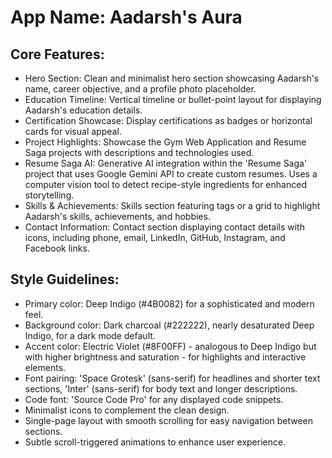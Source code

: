 # **App Name**: Aadarsh's Aura

## Core Features:

- Hero Section: Clean and minimalist hero section showcasing Aadarsh's name, career objective, and a profile photo placeholder.
- Education Timeline: Vertical timeline or bullet-point layout for displaying Aadarsh's education details.
- Certification Showcase: Display certifications as badges or horizontal cards for visual appeal.
- Project Highlights: Showcase the Gym Web Application and Resume Saga projects with descriptions and technologies used.
- Resume Saga AI: Generative AI integration within the 'Resume Saga' project that uses Google Gemini API to create custom resumes. Uses a computer vision tool to detect recipe-style ingredients for enhanced storytelling.
- Skills & Achievements: Skills section featuring tags or a grid to highlight Aadarsh's skills, achievements, and hobbies.
- Contact Information: Contact section displaying contact details with icons, including phone, email, LinkedIn, GitHub, Instagram, and Facebook links.

## Style Guidelines:

- Primary color: Deep Indigo (#4B0082) for a sophisticated and modern feel.
- Background color: Dark charcoal (#222222), nearly desaturated Deep Indigo, for a dark mode default.
- Accent color: Electric Violet (#8F00FF) - analogous to Deep Indigo but with higher brightness and saturation - for highlights and interactive elements.
- Font pairing: 'Space Grotesk' (sans-serif) for headlines and shorter text sections, 'Inter' (sans-serif) for body text and longer descriptions.
- Code font: 'Source Code Pro' for any displayed code snippets.
- Minimalist icons to complement the clean design.
- Single-page layout with smooth scrolling for easy navigation between sections.
- Subtle scroll-triggered animations to enhance user experience.